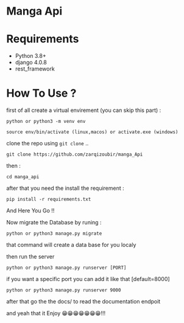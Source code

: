<h1>Manga Api</h1>

<!-- <h2>Under Active developement</h2> -->

# Requirements

* Python 3.8+
* django 4.0.8
* rest_framework


# How To Use ?

first of all create a virtual envirement (you can skip this part) : 

`python or python3 -m venv env`

`source env/bin/activate (linux,macos) or activate.exe (windows)`


clone the repo using `git clone` ..

` git clone https://github.com/zarqizoubir/manga_Api `

then :

`cd manga_api`

after that you need the install the requirement :

`pip install -r requirements.txt`

And Here You Go !!

Now migrate the Database by runing :

`python or python3 manage.py migrate`

that command will create a data base for you localy

then run the server 

`python or python3 manage.py runserver [PORT] `

if you want a specific port you can add it like that [default=8000]

`python or python3 manage.py runserver 9000 `

after that go the the docs/ to read the documentation endpoit 


and yeah that it Enjoy 😁😁😁😁😁😁😁!!! 